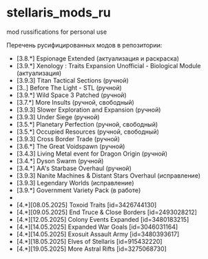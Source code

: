 # stellaris_mods_ru
mod russifications for personal use

Перечень русифицированных модов в репозитории:

- [3.8.*] Espionage Extended (актуализация и раскраска)
- [3.9.*] Xenology : Traits Expansion Unofficial - Biological Module (актуализация)
- [3.9.3] Titan Tactical Sections (ручной)
- [3.*.*] Before The Light - STL (ручной)
- [3.9.*] Wild Space 3 Patched (ручной)
- [3.7.*] More Insults (ручной, свободный)
- [3.9.3] Slower Exploration and Expansion (ручной)
- [3.9.3] Under Siege (ручной)
- [3.5.*] Planetary Perfection (ручной, свободный)
- [3.5.*] Occupied Resources (ручной, свободный)
- [3.9.3] Cross Border Trade (ручной)
- [3.6.*] The Great Voidspawn (ручной)
- [3.4.3] Living Metal event for Dragon Origin (ручной)
- [3.4.*] Dyson Swarm (ручной)
- [3.4.*] AA's Starbase Overhaul (ручной)
- [3.9.3] Nanite Machines & Distant Stars Overhaul (исправление)
- [3.9.3] Legendary Worlds (исправление)
- [3.9.*] Government Variety Pack (в работе)
-
- [4.*][08.05.2025] Toxoid Traits [id=3426744130]
- [4.*][09.05.2025] End Truce & Close Borders [id=2493028212]
- [4.*][12.05.2025] Colony Events Expanded [id=3480183215]
- [4.*][14.05.2025] Expanded War Goals [id=3046031164]
- [4.*][14.05.2025] Exosuit Assault Army [id=3480393617]
- [4.*][18.05.2025] Elves of Stellaris [id=915432220]
- [4.*][19.05.2025] More Astral Rifts [id=3275068730]